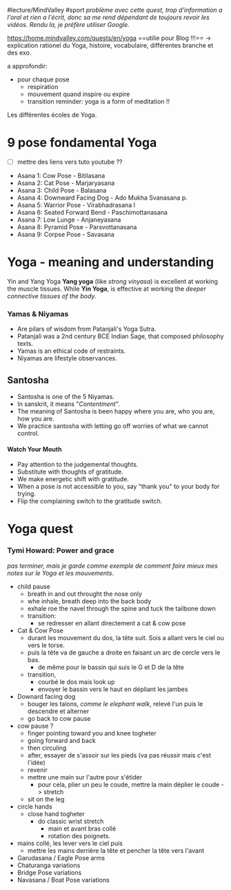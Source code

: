 #lecture/MindValley #sport 
*problème avec cette quest, trop d'information a l'oral et rien a l'écrit, donc sa me rend dépendant de toujours revoir les vidéos. Rendu la, je préfère utiliser Google.*

https://home.mindvalley.com/quests/en/yoga
==utilie pour Blog !!!== -> explication rationel du Yoga, histoire, vocabulaire, différentes branche et des exo. 

a approfondir: 
- pour chaque pose
	- respiration 
	- mouvement quand inspire ou expire
	- transition
reminder: yoga is a form of meditation !!

Les différentes écoles de Yoga. 
# 9 pose fondamental Yoga
- [ ] mettre des liens vers tuto youtube ??
- Asana 1: Cow Pose - Bitilasana 
- Asana 2: Cat Pose - Marjaryasana 
- Asana 3: Child Pose - Balasana 
- Asana 4: Downward Facing Dog - Ado Mukha Svanasana p.
- Asana 5: Warrior Pose - Virabhadrasana I 
- Asana 6: Seated Forward Bend - Paschimottanasana
- Asana 7: Low Lunge - Anjaneyasana 
- Asana 8: Pyramid Pose - Parsvottanasana 
- Asana 9: Corpse Pose - Savasana

# Yoga - meaning and understanding
Yin and Yang Yoga
**Yang yoga** (like _strong vinyasa_) is excellent at working the muscle tissues. While **Yin Yoga**, is effective at working the _deeper connective tissues of the body._



### Yamas & Niyamas
- Are pilars of wisdom from Patanjali's Yoga Sutra.  
- Patanjali was a 2nd century BCE Indian Sage, that composed philosophy texts.  
- Yamas is an ethical code of restraints.  
- Niyamas are lifestyle observances.  

## Santosha
- Santosha is one of the 5 Niyamas.      
- In sanskrit, it means "_Contentment_".  
- The meaning of Santosha is been happy where you are, who you are, how you are.      
- We practice santosha with letting go off worries of what we cannot control.
#### Watch Your Mouth
- Pay attention to the judgemental thoughts.  
- Substitute with thoughts of gratitude.  
- We make energetic shift with gratitude.  
- When a pose is not accessible to you, say "thank you" to your body for trying.
- Flip the complaining switch to the gratitude switch.


# Yoga quest

### Tymi Howard: Power and grace
*pas terminer, mais je garde comme exemple de comment faire mieux mes notes sur le Yoga et les mouvements*.



- child pause
	- breath in and out throught the nose only
	- whe inhale, breath deep into the back body
	- exhale roe the navel through the spine and tuck the tailbone down
	- transition:
		- se redresser en allant directement a cat & cow pose
- Cat & Cow Pose  
	- durant les mouvement du dos, la tête suit. Sois a allant vers le ciel ou vers le torse.
	- puis la tête va de gauche a droite en faisant un arc de cercle vers le bas.
		- de même pour le bassin qui suis le G et D de la tête
	- transition,
		- courbé le dos mais look up
		- envoyer le bassin vers le haut en dépliant les jambes
- Downard facing dog
	- bouger les talons, *comme le elephant walk*, relevé l'un puis le descendre et alterner
	- go back to cow pause
- cow pause ?
	- finger pointing toward you and knee togheter
	- going forward and back
	- then circuling
	- after, essayer de s'assoir sur les pieds (va pas réussir mais c'est l'idée)
	- revenir
	- mettre une main sur l'autre pour s'étider
		- pour cela, plier un peu le coude, mettre la main déplier le coude -> stretch
	- sit on the leg
- circle hands
	- close hand togheter
		- do classic wrist stretch
			- main et avant bras collé
			- rotation des poignets.
- mains collé, les lever vers le ciel puis 
	- mettre les mains derrière la tête et pencher la tête vers l'avant
- Garudasana / Eagle Pose arms  
- Chaturanga variations  
- Bridge Pose variations  
- Navasana / Boat Pose variations